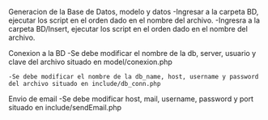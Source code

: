 Generacion de la Base de Datos, modelo y datos
    -Ingresar a la carpeta BD, ejecutar los script en el orden dado en el nombre del archivo.
    -Ingresra a la carpeta BD/Insert, ejecutar los script en el orden dado en el nombre del archivo.

Conexion a la BD
    -Se debe modificar el nombre de la db, server, usuario y clave del archivo situado en model/conexion.php

    -Se debe modificar el nombre de la db_name, host, username y password del archivo situado en include/db_conn.php

Envio de email
    -Se debe modificar host, mail, username, password y port situado en include/sendEmail.php


